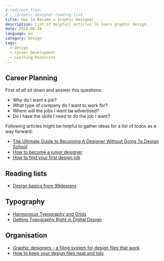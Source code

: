 ```yaml
---
# redirect_from:
# - /graphic-designer-reading-list
title: How to Become a Graphic Designer
description: List of helpfull articles to learn graphic design
date: 2018-08-20
language: en
category: Design
tags:
  - Design
  - Career Development
  - Learning Resources
---
```


## Career Planning

First of all sit down and answer this questions:

- Why do I want a job?
- What type of company do I want to work for?
- Where will the jobs I want be advertised?
- Do I have the skills I need to do the job I want?

Following articles might be helpful to gather ideas for a list of todos as a way forward:

- [The Ultimate Guide to Becoming A Designer Without Going To Design School](https://trydesignlab.com/blog/ultimate-guide-become-a-designer-without-going-design-school-part-one/)
- [How to become a junior designer](https://www.creativebloq.com/career/become-junior-designer-7133617)
- [How to find your first design job](https://www.creativebloq.com/career/become-junior-designer-7133617)

## Reading lists

- [Design basics from 99designs](https://en.99designs.de/blog/tips/)

## Typography

- [Harmonious Typography and Grids](https://medium.com/tradecraft-traction/harmonious-typography-and-grids-10da490a17d)
- [Getting Typography Right in Digital Design](https://medium.springboard.com/the-guide-to-getting-typography-right-in-digital-design-bb61214ff3ad)

## Organisation

- [Graphic designers - a filing system for design files that work](https://www.woodwing.com/en/blog/graphic-designers-a-filing-system-for-design-files-that-work)
- [How to keep your design files neat and tidy](https://en.99designs.de/blog/tips/how-to-keep-your-design-files-neat-and-tidy/)
